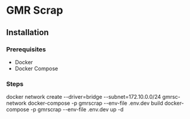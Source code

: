 # GMR Scrap

## Installation

### Prerequisites

- Docker
- Docker Compose

### Steps

docker network create --driver=bridge --subnet=172.10.0.0/24 gmrsc-network
docker-compose -p gmrscrap --env-file .env.dev build
docker-compose -p gmrscrap --env-file .env.dev up -d
